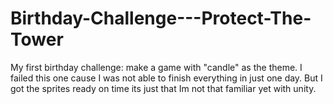 # Birthday-Challenge---Protect-The-Tower
My first birthday challenge: make a game with "candle" as the theme. I failed this one cause I was not able to finish everything in just one day. But I got the sprites ready on time its just that Im not that familiar yet with unity.
